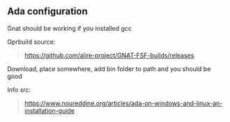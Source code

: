 ## Ada configuration

Gnat should be working if you installed gcc

Gprbuild source:

> https://github.com/alire-project/GNAT-FSF-builds/releases

Download, place somewhere, add bin folder to path and you should be good

Info src:

> https://www.noureddine.org/articles/ada-on-windows-and-linux-an-installation-guide
